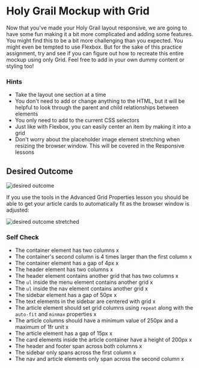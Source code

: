 # Holy Grail Mockup with Grid

Now that you've made your Holy Grail layout responsive, we are going to have some fun making it a bit more complicated and adding some features. You might find this to be a bit more challenging than you expected. You might even be tempted to use Flexbox. But for the sake of this practice assignment, try and see if you can figure out how to recreate this entire mockup using only Grid. Feel free to add in your own dummy content or styling too!

### Hints
- Take the layout one section at a time
- You don't need to add or change anything to the HTML, but it will be helpful to look through the parent and child relationships between elements
- You only need to add to the current CSS selectors
- Just like with Flexbox, you can easily center an item by making it into a grid
- Don't worry about the placeholder image element stretching when resizing the browser window. This will be covered in the Responsive lessons

## Desired Outcome

![desired outcome](./desired-outcome.png)

If you use the tools in the Advanced Grid Properties lesson you should be able to get your article cards to automatically fit as the browser window is adjusted:

![desired outcome stretched](./desired-outcome-stretched.png)

### Self Check
- The container element has two columns x
- The container's second column is 4 times larger than the first column x
- The container element has a gap of 4px x
- The header element has two columns x
- The header element contains another grid that has two columns x
- The `ul` inside the menu element contains another grid x
- The `ul` inside the nav element contains another grid x
- The sidebar element has a gap of 50px x
- The text elements in the sidebar are centered with grid x
- The article element should set grid columns using `repeat` along with the `auto-fit` and `minmax` properties x
- The article columns should have a minimum value of 250px and a maximum of 1fr unit x
- The article element has a gap of 15px x
- The card elements inside the article container have a height of 200px x
- The header and footer span across both columns x
- The sidebar only spans across the first column x
- The nav and article elements only span across the second column x
